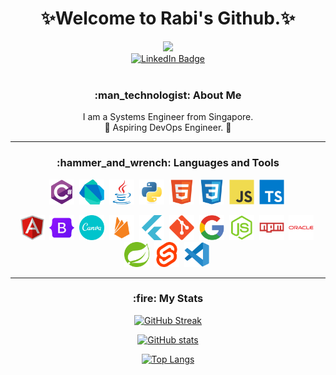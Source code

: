 <div align="center">
    <h1>
        ✨Welcome to Rabi's Github.✨
    </h1>
    <img src="https://media.giphy.com/media/Wj7lNjMNDxSmc/giphy.gif" width="250px"/>
    <div id="badges">
        <a href="https://www.linkedin.com/in/rabi-kumar-10bab6203">
            <img src="https://img.shields.io/badge/LinkedIn-blue?logo=linkedin&logoColor=white&style=for-the-badge" alt="LinkedIn Badge"/>
        </a>
        <!--
            <a href="your-youtube-URL">
                <img src="https://img.shields.io/badge/Portfolio-grey?logo=Serverless&logoColor=white&style=for-the-badge" alt="Portfolio Badge"/>
            </a>
        -->
        </div>
    <img src="https://komarev.com/ghpvc/?username=RabiKumar14&style=flat-square&color=blue" alt=""/>
</div>


<div align="center">
<h3>:man_technologist: About Me</h3>
I am a Systems Engineer from Singapore.
<br>
🌱 Aspiring DevOps Engineer. 🌱
</div>

---
<div align="center">
<h3>:hammer_and_wrench: Languages and Tools</h3>
    <div>
      <img src="https://github.com/devicons/devicon/blob/master/icons/csharp/csharp-original.svg" title="C#" alt="C#" width="40" height="40"/>&nbsp;
      <img src="https://github.com/devicons/devicon/blob/master/icons/dart/dart-original.svg" title="Dart" alt="Dart" width="40" height="40"/>&nbsp;
      <img src="https://github.com/devicons/devicon/blob/master/icons/java/java-original.svg" title="Java" alt="Java" width="40" height="40"/>&nbsp;
      <img src="https://github.com/devicons/devicon/blob/master/icons/python/python-original.svg" title="Python"  alt="Python" width="40" height="40"/>&nbsp; 
      <img src="https://github.com/devicons/devicon/blob/master/icons/html5/html5-original.svg" title="HTML5" alt="HTML5" width="40" height="40"/>&nbsp; 
      <img src="https://github.com/devicons/devicon/blob/master/icons/css3/css3-original.svg"  title="CSS3" alt="CSS" width="40" height="40"/>&nbsp;
      <img src="https://github.com/devicons/devicon/blob/master/icons/javascript/javascript-original.svg" title="JavaScript" alt="JavaScript" width="40" height="40"/>&nbsp;
      <img src="https://github.com/devicons/devicon/blob/master/icons/typescript/typescript-original.svg" title="TypeScript"  alt="TypeScript" width="40" height="40"/>&nbsp;
      
  <img src="https://github.com/devicons/devicon/blob/master/icons/angularjs/angularjs-original.svg" title="Angular" alt="Angular" width="40" height="40"/>&nbsp;
  <img src="https://github.com/devicons/devicon/blob/master/icons/bootstrap/bootstrap-original.svg" title="Bootstrap" alt="Bootstrap" width="40" height="40"/>&nbsp;
  <img src="https://github.com/devicons/devicon/blob/master/icons/canva/canva-original.svg" title="Canva" alt="Canva" width="40" height="40"/>&nbsp;
  <img src="https://github.com/devicons/devicon/blob/master/icons/firebase/firebase-plain.svg" title="Firebase" alt="Firebase" width="40" height="40"/>&nbsp;
  <img src="https://github.com/devicons/devicon/blob/master/icons/flutter/flutter-plain.svg" title="Flutter" alt="Flutter" width="40" height="40"/>&nbsp;
  <img src="https://github.com/devicons/devicon/blob/master/icons/git/git-original.svg" title="Git" alt="Git" width="40" height="40"/>&nbsp;
  <img src="https://github.com/devicons/devicon/blob/master/icons/google/google-original.svg" title="Google" alt="Google" width="40" height="40"/>&nbsp;
  <img src="https://github.com/devicons/devicon/blob/master/icons/nodejs/nodejs-original.svg" title="NodeJS" alt="NodeJS" width="40" height="40"/>&nbsp;
  <img src="https://github.com/devicons/devicon/blob/master/icons/npm/npm-original-wordmark.svg" title="npm" alt="npm" width="40" height="40"/>&nbsp;
  <img src="https://github.com/devicons/devicon/blob/master/icons/oracle/oracle-original.svg" title="Oracle" alt="Oracle" width="40" height="40"/>&nbsp;
  <img src="https://github.com/devicons/devicon/blob/master/icons/spring/spring-original.svg" title="Spring" alt="Spring" width="40" height="40"/>&nbsp;
  <img src="https://github.com/devicons/devicon/blob/master/icons/svelte/svelte-original.svg" title="Svelte"  alt="Svelte" width="40" height="40"/>&nbsp;
  <img src="https://github.com/devicons/devicon/blob/master/icons/vscode/vscode-original.svg" title="VSCode"  alt="VSCode" width="40" height="40"/>&nbsp;
    </div>
</div>

---
<div align="center">
<h3>:fire: My Stats</h3>

[![GitHub Streak](http://github-readme-streak-stats.herokuapp.com?user=RabiKumar14&theme=vision-friendly-dark)](https://git.io/streak-stats)

[![GitHub stats](https://github-readme-stats.vercel.app/api?username=RabiKumar14&theme=vision-friendly-dark)](https://github.com/anuraghazra/github-readme-stats)

[![Top Langs](https://github-readme-stats.vercel.app/api/top-langs/?username=RabiKumar14&layout=compact&theme=vision-friendly-dark)](https://github.com/anuraghazra/github-readme-stats)
</div>

